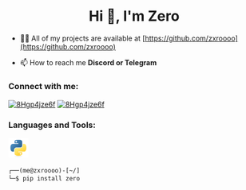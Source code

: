 <h1 align="center">Hi 👋, I'm Zero</h1>


- 👨‍💻 All of my projects are available at [https://github.com/zxroooo](https://github.com/zxroooo)

- 📫 How to reach me **Discord or Telegram**

<h3 align="left">Connect with me:</h3>
<p align="left">
<a href="https://discord.com/invite/t3TBATnc" target="blank"><img align="center" src="https://raw.githubusercontent.com/rahuldkjain/github-profile-readme-generator/master/src/images/icons/Social/discord.svg" alt="8Hgp4jze6f" height="30" width="40" /></a>
<a href="https://t.me/pullmethode" target="blank"><img align="center" src="https://upload.wikimedia.org/wikipedia/commons/8/83/Telegram_2019_Logo.svg" alt="8Hgp4jze6f" height="30" width="40" /></a>
</p>

<h3 align="left">Languages and Tools:</h3>
<a href="https://www.python.org" target="_blank" rel="noreferrer"> <img src="https://raw.githubusercontent.com/devicons/devicon/master/icons/python/python-original.svg" alt="python" width="40" height="40"/> </a> </p>


```
┌──(me@zxroooo)-[~/]
└─$ pip install zero 
```
